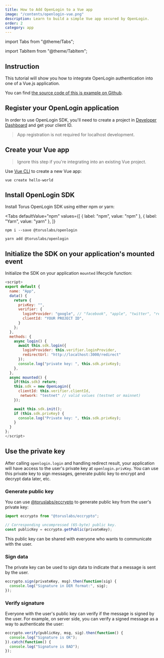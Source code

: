 ```yaml
---
title: How to Add OpenLogin to a Vue app
image: "/contents/openlogin-vue.png"
description: Learn to build a simple Vue app secured by OpenLogin.
order: 2
category: app
---
```


import Tabs from "@theme/Tabs";

import TabItem from "@theme/TabItem";

## Instruction

This tutorial will show you how to integrate OpenLogin authentication into one
of a Vue.js application.

You can find [the source code of this is example on Github](https://github.com/torusresearch/OpenLoginSdk/tree/feat/example/example/vue-app).

## Register your OpenLogin application

In order to use OpenLogin SDK, you'll need to create a project in
[Developer Dashboard](https://dashboard.web3auth.io) and get your client ID.

> App registration is not required for localhost development.

## Create your Vue app

> Ignore this step if you're integrating into an existing Vue project.

Use [Vue CLI](https://cli.vuejs.org/guide/installation.html) to create a new Vue app:

```shell
vue create hello-world
```

## Install OpenLogin SDK

Install Torus OpenLogin SDK using either npm or yarn:

<Tabs
  defaultValue="npm"
  values={[
    { label: "npm", value: "npm" },
    { label: "Yarn", value: "yarn" },
  ]}
>
<TabItem value="npm">

```shell
npm i --save @toruslabs/openlogin
```

</TabItem>

<TabItem value="yarn">

```shell
yarn add @toruslabs/openlogin
```

</TabItem>

</Tabs>

## Initialize the SDK on your application's mounted event

Initialize the SDK on your application `mounted` lifecycle function:

```js
<script>
export default {
  name: "App",
  data() {
    return {
      privKey: "",
      verifier: {
        loginProvider: "google", // "facebook", "apple", "twitter", "reddit", etc. See full list of supported logins: https://docs.tor.us/direct-auth/verifiers
        clientId: "YOUR PROJECT ID",
      }
    };
  },
  methods: {
    async login() {
      await this.sdk.login({
        loginProvider: this.verifier.loginProvider,
        redirectUrl: "http://localhost:3000/redirect"
      });
      console.log("private key: ", this.sdk.privKey);
    },
  },
  async mounted() {
    if(this.sdk) return;
    this.sdk = new OpenLogin({
      clientId: this.verifier.clientId,
       network: "testnet" // valid values (testnet or mainnet)
    });

    await this.sdk.init();
    if (this.sdk.privKey) {
      console.log("Private key: ", this.sdk.privKey);
    }
  }
};
</script>
```

## Use the private key

After calling `openlogin.login` and handling redirect result, your application will have access to the user's private key at `openlogin.privKey`. You can use this private key to sign messages, generate public key to encrypt and decrypt data later, etc.

### Generate public key

You can use [@toruslabs/eccrypto](https://www.npmjs.com/package/@toruslabs/eccrypto) to generate public key from the user's private key:

```js
import eccrypto from "@toruslabs/eccrypto";

// Corresponding uncompressed (65-byte) public key.
const publicKey = eccrypto.getPublic(privateKey);
```

This public key can be shared with everyone who wants to communicate with the user.

### Sign data

The private key can be used to sign data to indicate that a message is sent by the user.

```js
eccrypto.sign(privateKey, msg).then(function(sig) {
  console.log("Signature in DER format:", sig);
});
```

### Verify signature

Everyone with the user's public key can verify if the message is signed by the user. For example, on server side, you can verify a signed message as a way to authenticate the user:

```js
eccrypto.verify(publicKey, msg, sig).then(function() {
  console.log("Signature is OK");
}).catch(function() {
  console.log("Signature is BAD");
});
```

